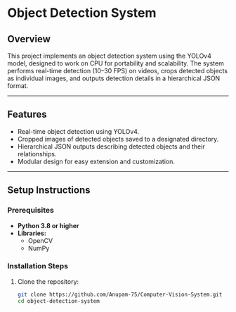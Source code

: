# Object Detection System

## Overview
This project implements an object detection system using the YOLOv4 model, designed to work on CPU for portability and scalability. The system performs real-time detection (10–30 FPS) on videos, crops detected objects as individual images, and outputs detection details in a hierarchical JSON format.

---

## Features
- Real-time object detection using YOLOv4.
- Cropped images of detected objects saved to a designated directory.
- Hierarchical JSON outputs describing detected objects and their relationships.
- Modular design for easy extension and customization.

---

## Setup Instructions

### Prerequisites
- **Python 3.8 or higher**
- **Libraries:**
  - OpenCV
  - NumPy

### Installation Steps
1. Clone the repository:
   ```bash
   git clone https://github.com/Anupam-75/Computer-Vision-System.git
   cd object-detection-system

